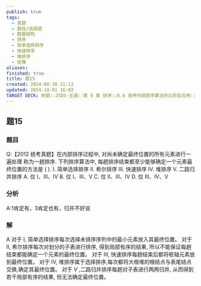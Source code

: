 ```yaml
---
publish: true
tags:
  - 真题
  - 题目/选择题
  - 数据结构
  - 排序
  - 简单选择排序
  - 快速排序
  - 堆排序
  - 犹豫
aliases: 
finished: true
title: 题15
created: 2024-08-30 21:13
updated: 2024-10-01 16:03
TARGET DECK: 刷题::25DS-王道::第 8 章 排序::8.6 各种内部排序算法的比较及应用::题15
---
```

## 题15
### 题目
Q:【2012 统考真题】在内部排序过程中, 对尚未确定最终位置的所有元素进行一遍处理 称为一趟排序.
下列排序算法中, 每趟排序结束都至少能够确定一个元素最终位置的方法是 ( ).
I. 简单选择排序 
II. 希尔排序 
III. 快速排序
IV. 堆排序
V. 二路归并排序
A. 仅 I、III、IV 
B. 仅 I、III、V 
C. 仅 II、III、IV 
D. 仅 III、IV、V
### 分析
A:1肯定有，3肯定也有，归并不好说
### 解
A
对于 I, 简单选择排序每次选择未排序序列中的最小元素放入其最终位置。
对于 II, 希尔排序每次对划分的子表进行排序, 得到局部有序的结果, 所以不能保证每趟结束都能确定一个元素的最终位置。
对于 III, 快速排序每趟结束后都将枢轴元素放到最终位置。
对于 IV, 堆排序属于选择排序,每次都将大根堆的根结点与表尾结点交换,确定其最终位置。
对于 $V$ ,二路归并排序每趟对子表进行两两归并, 从而得到若干局部有序的结果, 但无法确定最终位置。


 